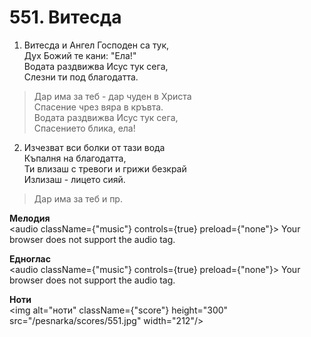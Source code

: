 # 551. Витесда

1. Витесда и Ангел Господен са тук,  
Дух Божий те кани: "Ела!"  
Водата раздвижва Исус тук сега,  
Слезни ти под благодатта.  

> Дар има за теб - дар чуден в Христа  
> Спасение чрез вяра в кръвта.  
> Водата раздвижва Исус тук сега,  
> Спасението блика, ела!

2. Изчезват вси болки от тази вода  
Къпалня на благодатта,  
Ти влизаш с тревоги и грижи безкрай  
Излизаш - лицето сияй.  

> Дар има за теб и пр.

**Мелодия**  
<audio className={"music"} controls={true} preload={"none"}>
    <source src="/pesnarka/mp3/551.mp3" type="audio/mpeg"/>
    Your browser does not support the audio tag.
</audio>

**Едноглас**  
<audio className={"music"} controls={true} preload={"none"}>
    <source src="/pesnarka/transp/551.mp3" type="audio/mpeg"/>
    Your browser does not support the audio tag.
</audio>

**Ноти**  
<img alt="ноти" className={"score"} height="300" src="/pesnarka/scores/551.jpg" width="212"/>
